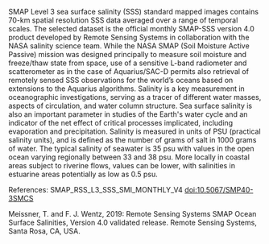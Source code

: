 SMAP Level 3 sea surface salinity (SSS) standard mapped images contains 70-km spatial resolution SSS data averaged over a range of temporal scales. The selected dataset is the official monthly SMAP-SSS version 4.0 product developed by Remote Sensing Systems in collaboration with the NASA salinity science team.
While the NASA SMAP (Soil Moisture Active Passive) mission was designed principally to measure soil moisture and freeze/thaw state from space, use of a sensitive L-band radiometer and scatterometer as in the case of Aquarius/SAC-D permits also retrieval of remotely sensed SSS observations for the world’s oceans based on extensions to the Aquarius algorithms. Salinity is a key measurement in oceanographic investigations, serving as a tracer of different water masses, aspects of circulation, and water column structure. Sea surface salinity is also an important parameter in studies of the Earth's water cycle and an indicator of the net effect of critical processes implicated, including evaporation and precipitation. Salinity is measured in units of PSU (practical salinity units), and is defined as the number of grams of salt in 1000 grams of water. The typical salinity of seawater is 35 psu with values in the open ocean varying regionally between 33 and 38 psu. More locally in coastal areas subject to riverine flows, values can be lower, with salinities in estuarine areas potentially as low as 0.5 psu.

References: SMAP_RSS_L3_SSS_SMI_MONTHLY_V4 [doi:10.5067/SMP40-3SMCS](https://doi.org/10.5067/SMP40-3SMCS)

Meissner, T. and F. J. Wentz, 2019: Remote Sensing Systems SMAP Ocean Surface Salinities, Version 4.0 validated release. Remote Sensing Systems, Santa Rosa, CA, USA.


